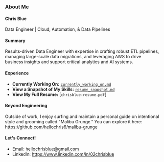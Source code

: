 ### About Me

#### Chris Blue
Data Engineer | Cloud, Automation, & Data Pipelines

#### Summary
Results-driven Data Engineer with expertise in crafting robust ETL pipelines, managing large-scale data migrations, and leveraging AWS to drive business insights and support critical analytics and AI systems.

#### Experience
* **Currently Working On:** [`currently_working_on.md`](https://github.com/hellochris6/chrisblue-portfolio/blob/main/projects/currently_working_on.md)
* **View a Snapshot of My Skills:** [`resume_snapshot.md`](https://github.com/hellochris6/chrisblue-portfolio/blob/main/resume/resume-snapshot.md)
* **View My Full Resume:** [`chrisblue-resume.pdf`]

#### Beyond Engineering
Outside of work, I enjoy surfing and maintain a personal guide on intentional style and grooming called "Malibu Grunge." You can explore it here: https://github.com/hellochris6/malibu-grunge

#### Let's Connect!
 * Email:       hellochrisblue@gmail.com
 * LinkedIn:    https://www.linkedin.com/in/02chrisblue
